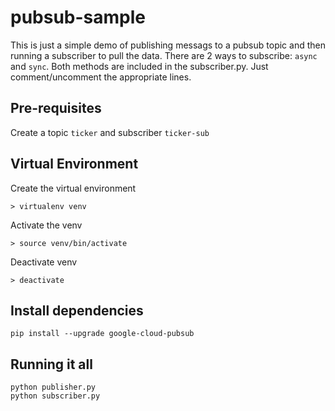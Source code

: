 # pubsub-sample

This is just a simple demo of publishing messags to a pubsub topic and then running a subscriber to pull the data. There are 2 ways to subscribe: `async` and `sync`. Both methods are included in the subscriber.py. Just comment/uncomment the appropriate lines.

## Pre-requisites
Create a topic `ticker` and subscriber `ticker-sub`

## Virtual Environment

Create the virtual environment
```
> virtualenv venv
```

Activate the venv
```
> source venv/bin/activate
```

Deactivate venv
```
> deactivate
```

## Install dependencies
```
pip install --upgrade google-cloud-pubsub
```

## Running it all
```
python publisher.py
python subscriber.py
```